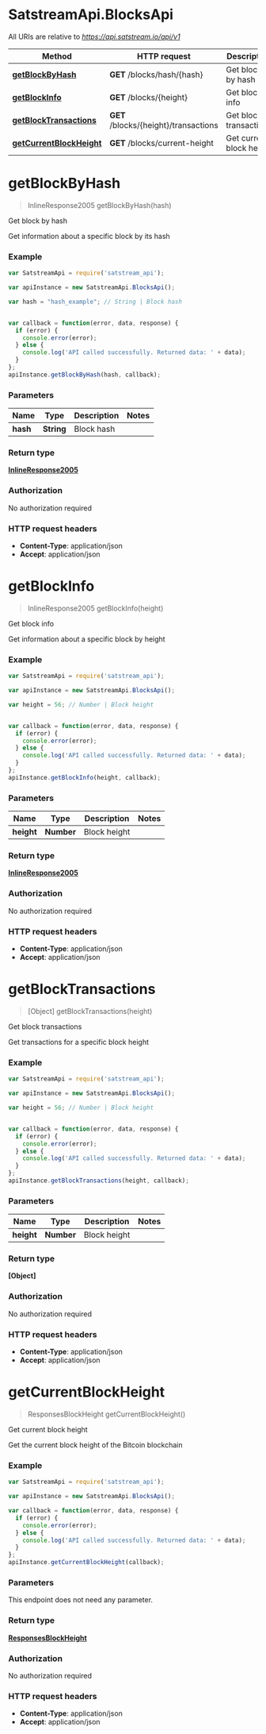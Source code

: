 # SatstreamApi.BlocksApi

All URIs are relative to *https://api.satstream.io/api/v1*

Method | HTTP request | Description
------------- | ------------- | -------------
[**getBlockByHash**](BlocksApi.md#getBlockByHash) | **GET** /blocks/hash/{hash} | Get block by hash
[**getBlockInfo**](BlocksApi.md#getBlockInfo) | **GET** /blocks/{height} | Get block info
[**getBlockTransactions**](BlocksApi.md#getBlockTransactions) | **GET** /blocks/{height}/transactions | Get block transactions
[**getCurrentBlockHeight**](BlocksApi.md#getCurrentBlockHeight) | **GET** /blocks/current-height | Get current block height


<a name="getBlockByHash"></a>
# **getBlockByHash**
> InlineResponse2005 getBlockByHash(hash)

Get block by hash

Get information about a specific block by its hash

### Example
```javascript
var SatstreamApi = require('satstream_api');

var apiInstance = new SatstreamApi.BlocksApi();

var hash = "hash_example"; // String | Block hash


var callback = function(error, data, response) {
  if (error) {
    console.error(error);
  } else {
    console.log('API called successfully. Returned data: ' + data);
  }
};
apiInstance.getBlockByHash(hash, callback);
```

### Parameters

Name | Type | Description  | Notes
------------- | ------------- | ------------- | -------------
 **hash** | **String**| Block hash | 

### Return type

[**InlineResponse2005**](InlineResponse2005.md)

### Authorization

No authorization required

### HTTP request headers

 - **Content-Type**: application/json
 - **Accept**: application/json

<a name="getBlockInfo"></a>
# **getBlockInfo**
> InlineResponse2005 getBlockInfo(height)

Get block info

Get information about a specific block by height

### Example
```javascript
var SatstreamApi = require('satstream_api');

var apiInstance = new SatstreamApi.BlocksApi();

var height = 56; // Number | Block height


var callback = function(error, data, response) {
  if (error) {
    console.error(error);
  } else {
    console.log('API called successfully. Returned data: ' + data);
  }
};
apiInstance.getBlockInfo(height, callback);
```

### Parameters

Name | Type | Description  | Notes
------------- | ------------- | ------------- | -------------
 **height** | **Number**| Block height | 

### Return type

[**InlineResponse2005**](InlineResponse2005.md)

### Authorization

No authorization required

### HTTP request headers

 - **Content-Type**: application/json
 - **Accept**: application/json

<a name="getBlockTransactions"></a>
# **getBlockTransactions**
> [Object] getBlockTransactions(height)

Get block transactions

Get transactions for a specific block height

### Example
```javascript
var SatstreamApi = require('satstream_api');

var apiInstance = new SatstreamApi.BlocksApi();

var height = 56; // Number | Block height


var callback = function(error, data, response) {
  if (error) {
    console.error(error);
  } else {
    console.log('API called successfully. Returned data: ' + data);
  }
};
apiInstance.getBlockTransactions(height, callback);
```

### Parameters

Name | Type | Description  | Notes
------------- | ------------- | ------------- | -------------
 **height** | **Number**| Block height | 

### Return type

**[Object]**

### Authorization

No authorization required

### HTTP request headers

 - **Content-Type**: application/json
 - **Accept**: application/json

<a name="getCurrentBlockHeight"></a>
# **getCurrentBlockHeight**
> ResponsesBlockHeight getCurrentBlockHeight()

Get current block height

Get the current block height of the Bitcoin blockchain

### Example
```javascript
var SatstreamApi = require('satstream_api');

var apiInstance = new SatstreamApi.BlocksApi();

var callback = function(error, data, response) {
  if (error) {
    console.error(error);
  } else {
    console.log('API called successfully. Returned data: ' + data);
  }
};
apiInstance.getCurrentBlockHeight(callback);
```

### Parameters
This endpoint does not need any parameter.

### Return type

[**ResponsesBlockHeight**](ResponsesBlockHeight.md)

### Authorization

No authorization required

### HTTP request headers

 - **Content-Type**: application/json
 - **Accept**: application/json

